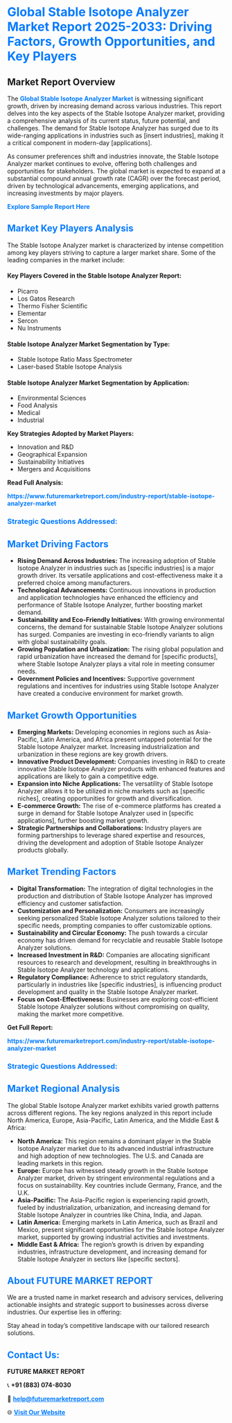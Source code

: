 <h1 style="color: #007BFF;">Global Stable Isotope Analyzer Market Report 2025-2033: Driving Factors, Growth Opportunities, and Key Players</h1>

<section id="overview">
<h2>Market Report Overview</h2>
<p>The <a href="https://www.futuremarketreport.com/industry-report/stable-isotope-analyzer-market" style="color: #007BFF; text-decoration: none;"><strong>Global Stable Isotope Analyzer Market</strong></a> is witnessing significant growth, driven by increasing demand across various industries. This report delves into the key aspects of the Stable Isotope Analyzer market, providing a comprehensive analysis of its current status, future potential, and challenges. The demand for Stable Isotope Analyzer has surged due to its wide-ranging applications in industries such as [insert industries], making it a critical component in modern-day [applications].</p>
<p>As consumer preferences shift and industries innovate, the Stable Isotope Analyzer market continues to evolve, offering both challenges and opportunities for stakeholders. The global market is expected to expand at a substantial compound annual growth rate (CAGR) over the forecast period, driven by technological advancements, emerging applications, and increasing investments by major players.</p>
</section>

<section id="overview">
<p><a href="https://www.futuremarketreport.com/request-sample/reportId=105084" style="color: #007BFF; text-decoration: none;"><strong>Explore Sample Report Here</strong></a></p>
</section>

<section id="key-players">
<h2 style="color: #007BFF;">Market Key Players Analysis</h2>
<p>The Stable Isotope Analyzer market is characterized by intense competition among key players striving to capture a larger market share. Some of the leading companies in the market include:</p>
<h4>Key Players Covered in the Stable Isotope Analyzer Report:</h4>
<ul><li>Picarro</li><li>Los Gatos Research</li><li>Thermo Fisher Scientific</li><li>Elementar</li><li>Sercon</li><li>Nu Instruments</li></ul>
<h4>Stable Isotope Analyzer Market Segmentation by Type:</h4>
<ul><li>Stable Isotope Ratio Mass Spectrometer</li><li>Laser-based Stable Isotope Analysis</li></ul>

<h4>Stable Isotope Analyzer Market Segmentation by Application:</h4>
<ul><li>Environmental Sciences</li><li>Food Analysis</li><li>Medical</li><li>Industrial</li></ul>
<p><strong>Key Strategies Adopted by Market Players:</strong></p>
<ul>
<li>Innovation and R&D</li>
<li>Geographical Expansion</li>
<li>Sustainability Initiatives</li>
<li>Mergers and Acquisitions</li>
</ul>
</section>

<section>
<p><strong>Read Full Analysis: </strong></p><a href="https://www.futuremarketreport.com/industry-report/stable-isotope-analyzer-market" style="color: #007BFF; text-decoration: none;"><strong>https://www.futuremarketreport.com/industry-report/stable-isotope-analyzer-market</strong></a>
<h3 style="color: #007BFF;">Strategic Questions Addressed:</h3>
</section>

<section id="driving-factors">
<h2 style="color: #007BFF;">Market Driving Factors</h2>
<ul>
<li><strong>Rising Demand Across Industries:</strong> The increasing adoption of Stable Isotope Analyzer in industries such as [specific industries] is a major growth driver. Its versatile applications and cost-effectiveness make it a preferred choice among manufacturers.</li>
<li><strong>Technological Advancements:</strong> Continuous innovations in production and application technologies have enhanced the efficiency and performance of Stable Isotope Analyzer, further boosting market demand.</li>
<li><strong>Sustainability and Eco-Friendly Initiatives:</strong> With growing environmental concerns, the demand for sustainable Stable Isotope Analyzer solutions has surged. Companies are investing in eco-friendly variants to align with global sustainability goals.</li>
<li><strong>Growing Population and Urbanization:</strong> The rising global population and rapid urbanization have increased the demand for [specific products], where Stable Isotope Analyzer plays a vital role in meeting consumer needs.</li>
<li><strong>Government Policies and Incentives:</strong> Supportive government regulations and incentives for industries using Stable Isotope Analyzer have created a conducive environment for market growth.</li>
</ul>
</section>

<section id="growth-opportunities">
<h2 style="color: #007BFF;">Market Growth Opportunities</h2>
<ul>
<li><strong>Emerging Markets:</strong> Developing economies in regions such as Asia-Pacific, Latin America, and Africa present untapped potential for the Stable Isotope Analyzer market. Increasing industrialization and urbanization in these regions are key growth drivers.</li>
<li><strong>Innovative Product Development:</strong> Companies investing in R&D to create innovative Stable Isotope Analyzer products with enhanced features and applications are likely to gain a competitive edge.</li>
<li><strong>Expansion into Niche Applications:</strong> The versatility of Stable Isotope Analyzer allows it to be utilized in niche markets such as [specific niches], creating opportunities for growth and diversification.</li>
<li><strong>E-commerce Growth:</strong> The rise of e-commerce platforms has created a surge in demand for Stable Isotope Analyzer used in [specific applications], further boosting market growth.</li>
<li><strong>Strategic Partnerships and Collaborations:</strong> Industry players are forming partnerships to leverage shared expertise and resources, driving the development and adoption of Stable Isotope Analyzer products globally.</li>
</ul>
</section>

<section id="trending-factors">
<h2 style="color: #007BFF;">Market Trending Factors</h2>
<ul>
<li><strong>Digital Transformation:</strong> The integration of digital technologies in the production and distribution of Stable Isotope Analyzer has improved efficiency and customer satisfaction.</li>
<li><strong>Customization and Personalization:</strong> Consumers are increasingly seeking personalized Stable Isotope Analyzer solutions tailored to their specific needs, prompting companies to offer customizable options.</li>
<li><strong>Sustainability and Circular Economy:</strong> The push towards a circular economy has driven demand for recyclable and reusable Stable Isotope Analyzer solutions.</li>
<li><strong>Increased Investment in R&D:</strong> Companies are allocating significant resources to research and development, resulting in breakthroughs in Stable Isotope Analyzer technology and applications.</li>
<li><strong>Regulatory Compliance:</strong> Adherence to strict regulatory standards, particularly in industries like [specific industries], is influencing product development and quality in the Stable Isotope Analyzer market.</li>
<li><strong>Focus on Cost-Effectiveness:</strong> Businesses are exploring cost-efficient Stable Isotope Analyzer solutions without compromising on quality, making the market more competitive.</li>
</ul>
</section>

<section>
<p><strong>Get Full Report: </strong></p><a href="https://www.futuremarketreport.com/industry-report/stable-isotope-analyzer-market" style="color: #007BFF; text-decoration: none;"><strong>https://www.futuremarketreport.com/industry-report/stable-isotope-analyzer-market</strong></a>
<h3 style="color: #007BFF;">Strategic Questions Addressed:</h3>
</section>


<section id="regional-analysis">
<h2 style="color: #007BFF;">Market Regional Analysis</h2>
<p>The global Stable Isotope Analyzer market exhibits varied growth patterns across different regions. The key regions analyzed in this report include North America, Europe, Asia-Pacific, Latin America, and the Middle East & Africa:</p>
<ul>
<li><strong>North America:</strong> This region remains a dominant player in the Stable Isotope Analyzer market due to its advanced industrial infrastructure and high adoption of new technologies. The U.S. and Canada are leading markets in this region.</li>
<li><strong>Europe:</strong> Europe has witnessed steady growth in the Stable Isotope Analyzer market, driven by stringent environmental regulations and a focus on sustainability. Key countries include Germany, France, and the U.K.</li>
<li><strong>Asia-Pacific:</strong> The Asia-Pacific region is experiencing rapid growth, fueled by industrialization, urbanization, and increasing demand for Stable Isotope Analyzer in countries like China, India, and Japan.</li>
<li><strong>Latin America:</strong> Emerging markets in Latin America, such as Brazil and Mexico, present significant opportunities for the Stable Isotope Analyzer market, supported by growing industrial activities and investments.</li>
<li><strong>Middle East & Africa:</strong> The region’s growth is driven by expanding industries, infrastructure development, and increasing demand for Stable Isotope Analyzer in sectors like [specific sectors].</li>
</ul>
</section>

<footer>
<h2 style="color: #007BFF;">About FUTURE MARKET REPORT</h2>
<p>We are a trusted name in market research and advisory services, delivering actionable insights and strategic support to businesses across diverse industries. Our expertise lies in offering:</p>

<p>Stay ahead in today’s competitive landscape with our tailored research solutions.</p>

<h2 style="color: #007BFF;">Contact Us:</h2>
<p><strong>FUTURE MARKET REPORT</strong></p>
<p>📞 <strong>+91 (883) 074-8030</strong></p>
<p>📧 <strong><a href="mailto:help@futuremarketreport.com" style="color: #007BFF;">help@futuremarketreport.com</a></strong></p>
<p>🌐 <strong><a href="https://www.futuremarketreport.com/" style="color: #007BFF;">Visit Our Website</a></strong></p>
</footer>